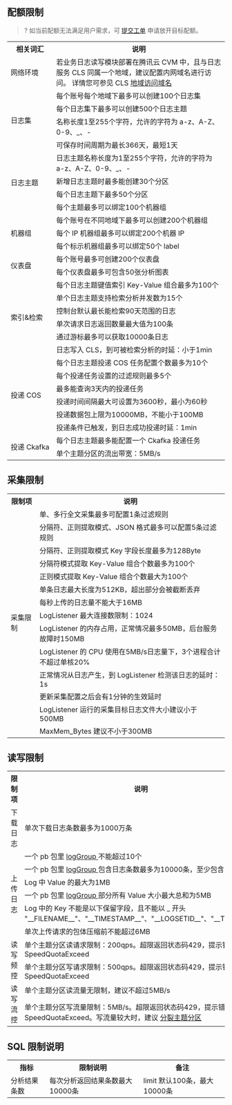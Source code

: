 ## 配额限制

> ? 如当前配额无法满足用户需求，可 [提交工单](https://console.cloud.tencent.com/workorder/category) 申请放开目标配额。

<table>
<tr>
 <th>相关词汇</th>
  <th>说明</th>
</tr>
  <td>网络环境</td>
  <td>若业务日志读写模块部署在腾讯云 CVM 中，且与日志服务 CLS 同属一个地域，建议配置内网域名进行访问。 详情您可参见 CLS <a href="https://cloud.tencent.com/document/product/614/18940">地域访问域名</a></td>
</tr>
<tr>
  <td rowspan="4">日志集</td>
  <td>每个账号每个地域下最多可以创建100个日志集</td>
</tr>
<tr>
  <td>每个日志集下最多可以创建500个日志主题</td>
</tr>
<tr>
  <td>名称长度1至255个字符，允许的字符为 a-z、A-Z、0-9、_、-</td>
</tr>
<tr>
  <td>可保存时间周期为最长366天，最短1天</td>
</tr>
<tr>
  <td rowspan="4">日志主题</td>
  <td>日志主题名称长度为1至255个字符，允许的字符为 a-z、A-Z、0-9、_、-</td>
</tr>
<tr>
  <td>新增日志主题时最多能创建30个分区</td>
</tr>
<tr>
  <td>每个日志主题下最多50个分区</td>
</tr>
<tr>
  <td>每个主题最多可以绑定100个机器组</td>
</tr>
<tr>
  <td rowspan="3">机器组</td>
  <td>每个账号在不同地域下最多可以创建200个机器组</td>
</tr>
<tr>
  <td>每个 IP 机器组最多可以绑定200个机器 IP</td>
</tr>
<tr>
  <td>每个标示机器组最多可以绑定50个 label</td>
</tr>
<tr>
  <td rowspan="2">仪表盘</td>
	  <td>每个账号最多可创建200个仪表盘</td>
</tr>
<tr>
	<td>每个仪表盘最多可包含50张分析图表</td>
</tr>
<tr>
   <td rowspan="6">索引&amp;检索</td>
   <td>每个日志主题键值索引 Key-Value 组合最多为100个</td>
 </tr>
 <tr>
	 <td>单个日志主题支持检索分析并发数为15个</td>
 </tr>
 <tr>
   <td>控制台默认最长能检索90天范围的日志</td>
 </tr>
 <tr>
   <td>单次请求日志返回数量最大值为100条</td>
 </tr>
 <tr>
   <td>通过游标最多可以获取10000条日志</td>
 </tr>
  <tr>
   <td>日志写入 CLS，到可被检索分析的时延：小于1min</td>
 </tr>
 <tr>
   <td rowspan="6">投递 COS</td>
   <td>每个日志主题投递 COS 任务配置个数最多为10个</td>
 </tr>
 <tr>
   <td>每个投递任务设置的过滤规则最多5个</td>
 </tr>
 <tr>
   <td>最多能查询3天内的投递任务</td>
 </tr>
 <tr>
   <td>投递时间间隔最大可设置为3600秒，最小为60秒</td>
 </tr>
 <tr>
   <td>投递数据包上限为10000MB，不能小于100MB</td>
 </tr>
  <tr>
   <td>投递条件已触发，到日志成功投递时延：1min</td>
 </tr>
 <tr>
   <td rowspan="2"><nobr>投递 Ckafka</nobr></td>
   <td>每个日志主题最多能配置一个 Ckafka 投递任务</td>
 </tr>
 <tr>
    <td>单个主题分区的流出带宽：5MB/s</td> 
 </tr>
</table>



## 采集限制

<table>
    <tr>
  <th>限制项</th>
  <th>说明</th>
</tr>
    <tr>
  <td rowspan="14">采集限制</td>
  <td>单、多行全文采集最多可配置1条过滤规则</td>
</tr>
<tr>
  <td>分隔符、正则提取模式、JSON 格式最多可以配置5条过滤规则</td>
</tr>
<tr>
  <td>分隔符、正则提取模式 Key 字段长度最多为128Byte</td>
</tr>
<tr>
  <td>分隔符模式提取 Key-Value 组合个数最多为100个</td>
</tr>
<tr>
  <td>正则模式提取 Key-Value 组合个数最大为100个</td>
</tr>
<tr>
  <td>单条日志最大长度为512KB，超出部分会被截断丢弃</td>
</tr>
<tr>
  <td>每秒上传的日志量不能大于16MB</td>
</tr>
<tr>
  <td>LogListener 最大连接数限制：1024</td>
</tr>
<tr>
  <td>LogListener 的内存占用，正常情况最多50MB，后台服务故障时150MB</td>
</tr>
<tr>
  <td>LogListener 的 CPU 使用在5MB/s日志量下，3个进程合计不超过单核20%</td>
</tr>
<tr>
   <td>正常情况从日志产生，到 LogListener 检测该日志的延时：1s</td>
 </tr>
 <tr>
   <td>更新采集配置之后会有1分钟的生效延时</td>
 </tr>
 <tr>
   <td>LogListener 运行的采集目标日志文件大小建议小于500MB</td>
 </tr>
 <tr>
   <td>MaxMem_Bytes 建议不小于300MB</td>
 </tr>
</table>



## 读写限制

<table>
    <tr>
  <th>限制项</th>
  <th>说明</th>
</tr>
<tr>
   <td>下载日志</td>
   <td>单次下载日志条数最多为1000万条</td>
 </tr>
 <tr>
   <td rowspan="6">上传日志</td>
	  <td>一个 pb 包里 <a href='https://cloud.tencent.com/document/product/614/16873'>logGroup </a>不能超过10个</td>
 </tr>
   <tr>
     <td>一个 pb 包里 <a href='https://cloud.tencent.com/document/product/614/16873'>logGroup </a>包含日志条数最多为10000条，至少包含1条</td>
 </tr>
 <tr>
   <td>Log 中 Value 的最大为1MB</td>
 </tr>
 <tr>
   <td>一个 pb 包里 <a href='https://cloud.tencent.com/document/product/614/16873'>logGroup </a>部分所有 Value 大小最大总和为5MB</td>
 </tr>
 <tr>
   <td>Log 中的 Key 不能是以下保留字段，且不能以 _ 开头 "__FILENAME__"、"__TIMESTAMP__"、"__LOGSETID__"、"__TOPICID__"</td>
 </tr>
 <tr>
   <td>单次上传请求的包体压缩前不能超过6MB</td>
 </tr>
  <tr>
    <td rowspan="2">读写频控</td>
    <td >单个主题分区读请求限制：200qps。超限返回状态码429，提示错误 SpeedQuotaExceed </td>
  </tr> 
    <tr>
    <td >单个主题分区写请求限制：500qps。超限返回状态码429，提示错误 SpeedQuotaExceed </td>
  </tr> 
  <tr>
    <td rowspan="2">读写流控</td>
    <td >单个主题分区读流量无限制，建议不超过5MB/s</td>
  </tr>
	<tr>
		 <td >单个主题分区写流量限制：5MB/s。超限返回状态码429，提示错误 SpeedQuotaExceed。写流量较大时，建议 <a href="https://cloud.tencent.com/document/product/614/52204">分裂主题分区</a></td>
	</tr>
</table>

## SQL 限制说明

<table>
	<tr><th>指标</th><th>限制说明</th><th>	备注</th></tr>
	<tr><td>分析结果条数</td><td>每次分析返回结果条数最大10000条</td><td>limit 默认100条，最大10000条</td></tr>
</table>

